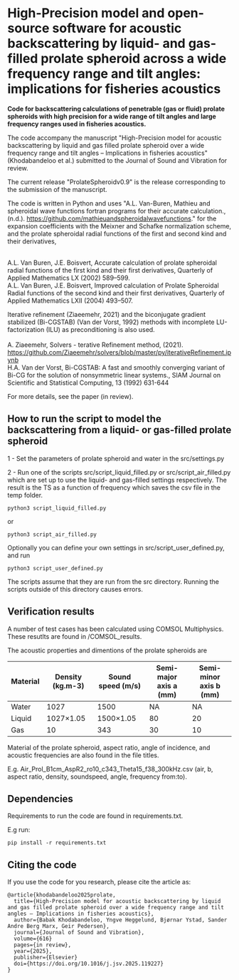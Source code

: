 # High-Precision model and open-source software for acoustic backscattering by liquid- and gas-filled prolate spheroid across a wide frequency range and tilt angles: implications for fisheries acoustics

<b>Code for backscattering calculations of penetrable (gas or fluid) prolate spheroids 
with high precision for a wide range of tilt angles and large frequency ranges used 
in fisheries acoustics.</b>

The code accompany the manuscript "High-Precision model for acoustic backscattering by liquid and gas filled prolate spheroid over a wide frequency range and tilt angles – Implications in fisheries acoustics" (Khodabandeloo et al.) 
submitted to the Journal of Sound and Vibration for review.

The current release "ProlateSpheroidv0.9" is the release corresponding to the submission of the manuscript.

The code is written in Python and uses "A.L. Van-Buren, Mathieu and spheroidal wave 
functions fortran programs for their accurate calculation., (n.d.). https://github.com/mathieuandspheroidalwavefunctions." for the expansion coefficients with the Meixner and Schafke normalization scheme, 
and the prolate spheroidal radial functions of the first and second kind and their derivatives, <br><br>

A.L. Van Buren, J.E. Boisvert, Accurate calculation of prolate spheroidal radial functions of the first kind and their first derivatives, Quarterly of Applied Mathematics LX (2002) 589–599.<br>
A.L. Van Buren, J.E. Boisvert, Improved calculation of Prolate Spheroidal Radial functions of the second kind and their first derivatives, Quarterly of Applied Mathematics LXII (2004) 493–507.<br>

Iterative refinement (Ziaeemehr, 2021) and the biconjugate gradient stabilized (Bi-CGSTAB) (Van der Vorst, 1992) methods with incomplete LU-factorization (ILU) as preconditioning is also used. <br><br>
A. Ziaeemehr, Solvers - terative Refinement method, (2021). https://github.com/Ziaeemehr/solvers/blob/master/py/iterativeRefinement.ipynb <br>
H.A. Van der Vorst, Bi-CGSTAB: A fast and smoothly converging variant of Bi-CG for the solution of nonsymmetric linear systems., SIAM Journal on Scientific and Statistical Computing, 13 (1992) 631-644<br>

For more details, see the paper (<it>in review</it>).

## How to run the script to model the backscattering from a liquid- or gas-filled prolate spheroid

1 - Set the parameters of prolate spheroid and water in the src/settings.py

2 - Run one of the scripts src/script_liquid_filled.py or src/script_air_filled.py which are set up to use the liquid- and  gas-filled settings respectively. The result is the TS as a function of frequency which saves the csv file in the temp folder.

```
python3 script_liquid_filled.py
```

or

```
python3 script_air_filled.py
```

Optionally you can define your own settings in src/script_user_defined.py, and run 

```
python3 script_user_defined.py
```

The scripts assume that they are run from the src directory. Running the scripts outside of this directory causes errors. 

## Verification results

A number of test cases has been calculated using COMSOL Multiphysics. These 
resutlts are found in /COMSOL_results.

The acoustic properties and dimentions of the prolate spheroids are

| Material | Density (kg.m-3) | Sound speed (m/s) | Semi-major axis a (mm) | Semi-minor axis b (mm) |
|----------|------------------|-------------------|------------------------|------------------------|
| Water	   | 1027	          | 1500	          | NA                     | NA                     |
| Liquid   | 1027×1.05	      | 1500×1.05	      | 80	                   | 20                     |
| Gas	   | 10	              | 343          	  | 30	                   | 10                     | 

Material of the prolate spheroid, aspect ratio, angle of incidence, and acoustic frequencies are also found in the file titles.

E.g. Air_Prol_B1cm_AspR2_ro10_c343_Theta15_f38_300kHz.csv (air, b, aspect ratio, density, soundspeed, angle, frequency from:to).

## Dependencies

Requirements to run the code are found in requirements.txt. 

E.g run:

```
pip install -r requirements.txt
```

## Citing the code

If you use the code for you research, please cite the article as:

```
@article{khodabandeloo2025prolate,
  title={High-Precision model for acoustic backscattering by liquid and gas filled prolate spheroid over a wide frequency range and tilt angles – Implications in fisheries acoustics},
  author={Babak Khodabandeloo, Yngve Heggelund, Bjørnar Ystad, Sander Andre Berg Marx, Geir Pedersen},
  journal={Journal of Sound and Vibration},
  volume={616}
  pages={in review},
  year={2025},
  publisher={Elsevier}
  doi={https://doi.org/10.1016/j.jsv.2025.119227}
}
```
